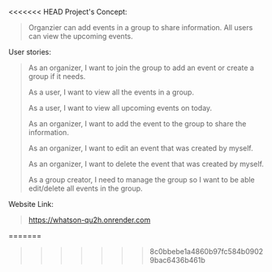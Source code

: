 <<<<<<< HEAD
Project's Concept:
> Organzier can add events in a group to share information. All users can view the upcoming events. 
> 
User stories:
> As an organizer, I want to join the group to add an event or create a group if it needs.
>
> As a user, I want to view all the events in a group.
>
> As a user, I want to view all upcoming events on today.
>
> As an organizer, I want to add the event to the group to share the information.
>
> As an organizer, I want to edit an event that was created by myself.
>
> As an organizer, I want to delete the event that was created by myself.
>
> As a group creator, I need to manage the group so I want to be able edit/delete all events in the group.

> 
Website Link:
> https://whatson-qu2h.onrender.com
> 
=======

>>>>>>> 8c0bbebe1a4860b97fc584b09029bac6436b461b
